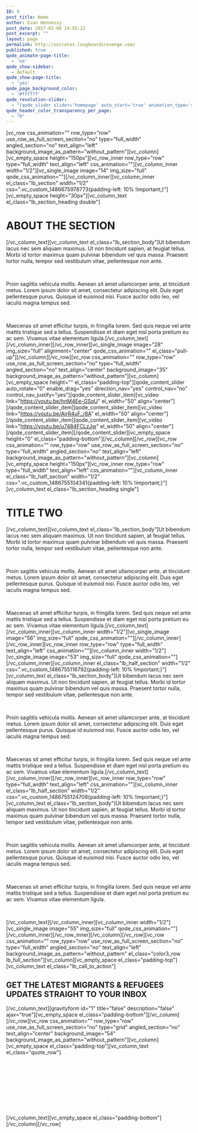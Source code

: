 ```yaml
---
ID: 9
post_title: Home
author: Evan Hennessy
post_date: 2017-02-09 14:55:22
post_excerpt: ""
layout: page
permalink: http://socrates.longbeardsrevenge.com/
published: true
qode_animate-page-title:
  - 'no'
qode_show-sidebar:
  - default
qode_show-page-title:
  - 'yes'
qode_page_background_color:
  - '#ffffff'
qode_revolution-slider:
  - "[qode_slider slider='homepage' auto_start='true' animation_type='slide' slide_animation='6000' height='' responsive_height='yes' anchor='' show_navigation_arrows='no']"
qode_header_color_transparency_per_page:
  - "0"
---
```

[vc_row css_animation="" row_type="row" use_row_as_full_screen_section="no" type="full_width" angled_section="no" text_align="left" background_image_as_pattern="without_pattern"][vc_column][vc_empty_space height="150px"][vc_row_inner row_type="row" type="full_width" text_align="left" css_animation=""][vc_column_inner width="1/2"][vc_single_image image="14" img_size="full" qode_css_animation=""][/vc_column_inner][vc_column_inner el_class="lb_section" width="1/2" css=".vc_custom_1486675978773{padding-left: 10% !important;}"][vc_empty_space height="30px"][vc_column_text el_class="lb_section_heading double"]
<h1>ABOUT THE SECTION</h1>
[/vc_column_text][vc_column_text el_class="lb_section_body"]Ut bibendum lacus nec sem aliquam maximus. Ut non tincidunt sapien, at feugiat tellus. Morbi id tortor maximus quam pulvinar bibendum vel quis massa. Praesent tortor nulla, tempor sed vestibulum vitae, pellentesque non ante.

&nbsp;

Proin sagittis vehicula mollis. Aenean sit amet ullamcorper ante, at tincidunt metus. Lorem ipsum dolor sit amet, consectetur adipiscing elit. Duis eget pellentesque purus. Quisque id euismod nisi. Fusce auctor odio leo, vel iaculis magna tempus sed.

&nbsp;

Maecenas sit amet efficitur turpis, in fringilla lorem. Sed quis neque vel ante mattis tristique sed a tellus. Suspendisse et diam eget nisl porta pretium eu ac sem. Vivamus vitae elementum ligula.[/vc_column_text][/vc_column_inner][/vc_row_inner][vc_single_image image="28" img_size="full" alignment="center" qode_css_animation="" el_class="pull-up"][/vc_column][/vc_row][vc_row css_animation="" row_type="row" use_row_as_full_screen_section="no" type="full_width" angled_section="no" text_align="center" background_image="35" background_image_as_pattern="without_pattern"][vc_column][vc_empty_space height="" el_class="padding-top"][qode_content_slider auto_rotate="0" enable_drag="yes" direction_nav="yes" control_nav="no" control_nav_justify="yes"][qode_content_slider_item][vc_video link="https://youtu.be/hnM4Ee-GSqU" el_width="50" align="center"][/qode_content_slider_item][qode_content_slider_item][vc_video link="https://youtu.be/AjrR4uF_r8A" el_width="50" align="center"][/qode_content_slider_item][qode_content_slider_item][vc_video link="https://youtu.be/u7484FCLzJw" el_width="50" align="center"][/qode_content_slider_item][/qode_content_slider][vc_empty_space height="0" el_class="padding-bottom"][/vc_column][/vc_row][vc_row css_animation="" row_type="row" use_row_as_full_screen_section="no" type="full_width" angled_section="no" text_align="left" background_image_as_pattern="without_pattern"][vc_column][vc_empty_space height="150px"][vc_row_inner row_type="row" type="full_width" text_align="left" css_animation=""][vc_column_inner el_class="lb_half_section" width="1/2" css=".vc_custom_1486755104341{padding-left: 10% !important;}"][vc_column_text el_class="lb_section_heading single"]
<h1>TITLE TWO</h1>
[/vc_column_text][vc_column_text el_class="lb_section_body"]Ut bibendum lacus nec sem aliquam maximus. Ut non tincidunt sapien, at feugiat tellus. Morbi id tortor maximus quam pulvinar bibendum vel quis massa. Praesent tortor nulla, tempor sed vestibulum vitae, pellentesque non ante.

&nbsp;

Proin sagittis vehicula mollis. Aenean sit amet ullamcorper ante, at tincidunt metus. Lorem ipsum dolor sit amet, consectetur adipiscing elit. Duis eget pellentesque purus. Quisque id euismod nisi. Fusce auctor odio leo, vel iaculis magna tempus sed.

&nbsp;

Maecenas sit amet efficitur turpis, in fringilla lorem. Sed quis neque vel ante mattis tristique sed a tellus. Suspendisse et diam eget nisl porta pretium eu ac sem. Vivamus vitae elementum ligula.[/vc_column_text][/vc_column_inner][vc_column_inner width="1/2"][vc_single_image image="56" img_size="full" qode_css_animation=""][/vc_column_inner][/vc_row_inner][vc_row_inner row_type="row" type="full_width" text_align="left" css_animation=""][vc_column_inner width="1/2"][vc_single_image image="53" img_size="full" qode_css_animation=""][/vc_column_inner][vc_column_inner el_class="lb_half_section" width="1/2" css=".vc_custom_1486755116792{padding-left: 10% !important;}"][vc_column_text el_class="lb_section_body"]Ut bibendum lacus nec sem aliquam maximus. Ut non tincidunt sapien, at feugiat tellus. Morbi id tortor maximus quam pulvinar bibendum vel quis massa. Praesent tortor nulla, tempor sed vestibulum vitae, pellentesque non ante.

&nbsp;

Proin sagittis vehicula mollis. Aenean sit amet ullamcorper ante, at tincidunt metus. Lorem ipsum dolor sit amet, consectetur adipiscing elit. Duis eget pellentesque purus. Quisque id euismod nisi. Fusce auctor odio leo, vel iaculis magna tempus sed.

&nbsp;

Maecenas sit amet efficitur turpis, in fringilla lorem. Sed quis neque vel ante mattis tristique sed a tellus. Suspendisse et diam eget nisl porta pretium eu ac sem. Vivamus vitae elementum ligula.[/vc_column_text][/vc_column_inner][/vc_row_inner][vc_row_inner row_type="row" type="full_width" text_align="left" css_animation=""][vc_column_inner el_class="lb_half_section" width="1/2" css=".vc_custom_1486755124708{padding-left: 10% !important;}"][vc_column_text el_class="lb_section_body"]Ut bibendum lacus nec sem aliquam maximus. Ut non tincidunt sapien, at feugiat tellus. Morbi id tortor maximus quam pulvinar bibendum vel quis massa. Praesent tortor nulla, tempor sed vestibulum vitae, pellentesque non ante.

&nbsp;

Proin sagittis vehicula mollis. Aenean sit amet ullamcorper ante, at tincidunt metus. Lorem ipsum dolor sit amet, consectetur adipiscing elit. Duis eget pellentesque purus. Quisque id euismod nisi. Fusce auctor odio leo, vel iaculis magna tempus sed.

&nbsp;

Maecenas sit amet efficitur turpis, in fringilla lorem. Sed quis neque vel ante mattis tristique sed a tellus. Suspendisse et diam eget nisl porta pretium eu ac sem. Vivamus vitae elementum ligula.

&nbsp;
<div class="section_end"></div>
[/vc_column_text][/vc_column_inner][vc_column_inner width="1/2"][vc_single_image image="55" img_size="full" qode_css_animation=""][/vc_column_inner][/vc_row_inner][/vc_column][/vc_row][vc_row css_animation="" row_type="row" use_row_as_full_screen_section="no" type="full_width" angled_section="no" text_align="left" background_image_as_pattern="without_pattern" el_class="color3_row lb_full_section"][vc_column][vc_empty_space el_class="padding-top"][vc_column_text el_class="lb_call_to_action"]
<h2>GET THE LATEST MIGRANTS &amp; REFUGEES UPDATES
STRAIGHT TO YOUR INBOX</h2>
[/vc_column_text][gravityform id="1" title="false" description="false" ajax="true"][vc_empty_space el_class="padding-bottom"][/vc_column][/vc_row][vc_row css_animation="" row_type="row" use_row_as_full_screen_section="no" type="grid" angled_section="no" text_align="center" background_image="54" background_image_as_pattern="without_pattern"][vc_column][vc_empty_space el_class="padding-top"][vc_column_text el_class="quote_row"]
<h1 style="text-align: center;"><span style="color: #ffffff;">MIGRANTS ARE OUR
BROTHERS AND SISTERS IN SEARCH
OF A BETTER LIFE</span></h1>
[/vc_column_text][vc_empty_space el_class="padding-bottom"][/vc_column][/vc_row]